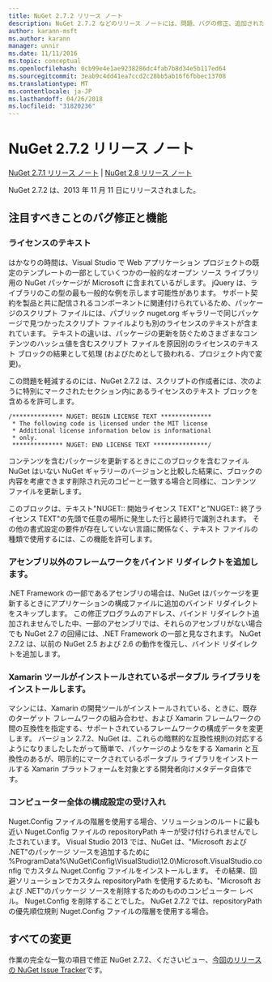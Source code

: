 ```yaml
---
title: NuGet 2.7.2 リリース ノート
description: NuGet 2.7.2 などのリリース ノートには、問題、バグの修正、追加された機能、および Dcr が知られています。
author: karann-msft
ms.author: karann
manager: unnir
ms.date: 11/11/2016
ms.topic: conceptual
ms.openlocfilehash: 0cb99e4e1ae9238286dc4fab7b8d34e5b117ed64
ms.sourcegitcommit: 3eab9c4dd41ea7ccd2c28bb5ab16f6fbbec13708
ms.translationtype: MT
ms.contentlocale: ja-JP
ms.lasthandoff: 04/26/2018
ms.locfileid: "31820236"
---
```

# <a name="nuget-272-release-notes"></a>NuGet 2.7.2 リリース ノート

[NuGet 2.7.1 リリース ノート](../release-notes/nuget-2.7.1.md) | [NuGet 2.8 リリース ノート](../release-notes/nuget-2.8.md)

NuGet 2.7.2 は、2013 年 11 月 11 日にリリースされました。

## <a name="noteworthy-bug-fixes-and-features"></a>注目すべきことのバグ修正と機能

### <a name="license-text"></a>ライセンスのテキスト
はかなりの時間は、Visual Studio で Web アプリケーション プロジェクトの既定のテンプレートの一部としていくつかの一般的なオープン ソース ライブラリ用の NuGet パッケージが Microsoft に含まれているがします。 jQuery は、ライブラリのこの型の最も一般的な例を示します可能性があります。 サポート契約を製品と共に配信されるコンポーネントに関連付けられているため、パッケージのスクリプト ファイルには、パブリック nuget.org ギャラリーで同じパッケージで見つかったスクリプト ファイルよりも別のライセンスのテキストが含まれています。 テキストの違いは、パッケージの更新を防ぐためさまざまなコンテンツのハッシュ値を含むスクリプト ファイルを原因別のライセンスのテキスト ブロックの結果として処理 (およびためとして扱われる、プロジェクト内で変更)。

この問題を軽減するのには、NuGet 2.7.2 は、スクリプトの作成者には、次のように特別にマークされたセクション内にあるライセンスのテキスト ブロックを含めるを許可します。

    /************** NUGET: BEGIN LICENSE TEXT **************
     * The following code is licensed under the MIT license
     * Additional license information below is informational
     * only.
     ************** NUGET: END LICENSE TEXT ***************/

コンテンツを含むパッケージを更新するときにこのブロックを含むファイル NuGet はいない NuGet ギャラリーのバージョンと比較した結果に、ブロックの内容を考慮できます削除され元のコピーと一致する場合と同様に、コンテンツ ファイルを更新します。

このブロックは、テキスト"NUGET:: 開始ライセンス TEXT"と"NUGET:: 終了ライセンス TEXT"の先頭で任意の場所に発生した行と最終行で識別されます。  その他の書式設定の要件が存在していない言語に関係なく、テキスト ファイルの種類で使用するには、この機能を許可します。

### <a name="add-binding-redirects-for-non-framework-assemblies"></a>アセンブリ以外のフレームワークをバインド リダイレクトを追加します。
.NET Framework の一部であるアセンブリの場合は、NuGet はパッケージを更新するときにアプリケーションの構成ファイルに追加のバインド リダイレクトをスキップします。 この修正プログラムのアドレス、バインド リダイレクト追加されませんでした中、一部のアセンブリでは、それらのアセンブリがない場合でも NuGet 2.7 の回帰には、.NET Framework の一部と見なされます。 NuGet 2.7.2 は、以前の NuGet 2.5 および 2.6 の動作を復元し、バインド リダイレクトを追加します。

### <a name="installing-portable-libraries-with-xamarin-tools-installed"></a>Xamarin ツールがインストールされているポータブル ライブラリをインストールします。
マシンには、Xamarin の開発ツールがインストールされている、ときに、既存のターゲット フレームワークの組み合わせ、および Xamarin フレームワークの間の互換性を指定する、サポートされているフレームワークの構成データを変更します。 バージョン 2.7.2、NuGet は、これらの暗黙的な互換性規則の対応するようになりましたしたがって簡単で、パッケージのようなをする Xamarin と互換性のあるが、明示的にマークされているポータブル ライブラリをインストールする Xamarin プラットフォームを対象とする開発者向けメタデータ自体です。

### <a name="machine-wide-configuration-settings-honored"></a>コンピューター全体の構成設定の受け入れ
Nuget.Config ファイルの階層を使用する場合、ソリューションのルートに最も近い Nuget.Config ファイルの repositoryPath キーが受け付けられませんでしたされています。 Visual Studio 2013 では、NuGet は、"Microsoft および .NET"のパッケージ ソースを追加するために %ProgramData%\NuGet\Config\VisualStudio\12.0\Microsoft.VisualStudio.config でカスタム Nuget.Config ファイルをインストールします。 その結果、回避ソリューションでカスタム repositoryPath を使用するためも、"Microsoft および .NET"のパッケージ ソースを削除するためのもののコンピューター レベル。 Nuget.Config を削除することでした。 NuGet 2.7.2 では、repositoryPath の優先順位規則 Nuget.Config ファイルの階層を使用する場合。

## <a name="all-changes"></a>すべての変更
作業の完全な一覧の項目で修正 NuGet 2.7.2、くださいビュー、[今回のリリースの NuGet Issue Tracker](https://nuget.codeplex.com/workitem/list/advanced?keyword=&status=All&type=All&priority=All&release=NuGet%202.7.2&assignedTo=All&component=All&sortField=LastUpdatedDate&sortDirection=Descending&page=0&reasonClosed=Fixed)です。
